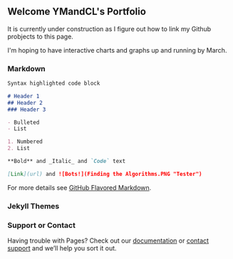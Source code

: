 ## Welcome YMandCL's Portfolio

It is currently under construction as I figure out how to link my Github probjects to this page.

I'm hoping to have interactive charts and graphs up and running by March.


### Markdown

```markdown
Syntax highlighted code block

# Header 1
## Header 2
### Header 3

- Bulleted
- List

1. Numbered
2. List

**Bold** and _Italic_ and `Code` text

[Link](url) and ![Bots!](Finding the Algorithms.PNG "Tester")
```

For more details see [GitHub Flavored Markdown](https://guides.github.com/features/mastering-markdown/).

### Jekyll Themes


### Support or Contact

Having trouble with Pages? Check out our [documentation](https://help.github.com/categories/github-pages-basics/) or [contact support](https://github.com/contact) and we’ll help you sort it out.
